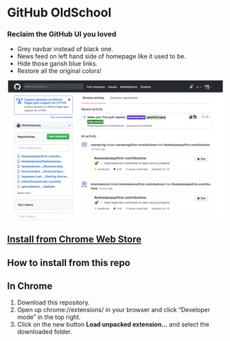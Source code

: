 # GitHub OldSchool

### Reclaim the GitHub UI you loved

 - Grey navbar instead of black one.
 - News feed on left hand side of homepage like it used to be.
 - Hide those garish blue links.
 - Restore all the original colors!

![alt screenshot](assets/example.gif)

## [Install from Chrome Web Store](https://chrome.google.com/webstore/detail/github-old-ui/kcdoaickipmjphocpefhabjknlnnkghg?hl=en&gl=IN)

## How to install from this repo

## In Chrome
1. Download this repository.
2. Open up chrome://extensions/ in your browser and click “Developer mode” in the top right.
3. Click on the new button __Load unpacked extension...__ and select the downloaded folder.

